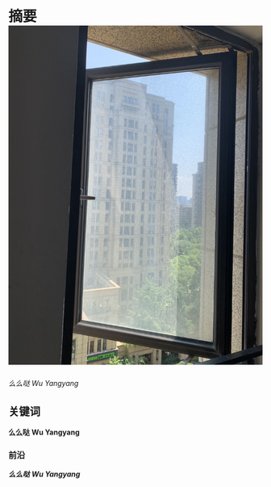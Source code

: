 # 摘要 ![图片名字](窗外.jpg)
*么么哒* _Wu Yangyang_
## 关键词
**么么哒** __Wu Yangyang__
### 前沿
***么么哒*** ___Wu Yangyang___ 

